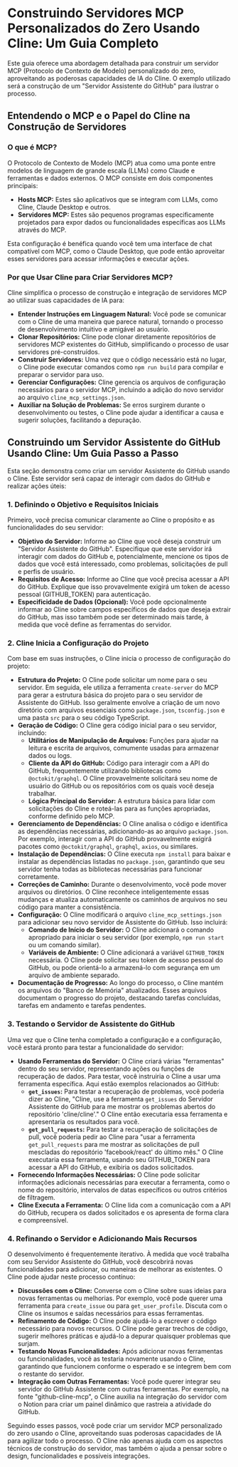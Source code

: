 # Construindo Servidores MCP Personalizados do Zero Usando Cline: Um Guia Completo

Este guia oferece uma abordagem detalhada para construir um servidor MCP (Protocolo de Contexto de Modelo) personalizado do zero, aproveitando as poderosas capacidades de IA do Cline. O exemplo utilizado será a construção de um "Servidor Assistente do GitHub" para ilustrar o processo.

## Entendendo o MCP e o Papel do Cline na Construção de Servidores

### O que é MCP?

O Protocolo de Contexto de Modelo (MCP) atua como uma ponte entre modelos de linguagem de grande escala (LLMs) como Claude e ferramentas e dados externos. O MCP consiste em dois componentes principais:

-   **Hosts MCP:** Estes são aplicativos que se integram com LLMs, como Cline, Claude Desktop e outros.
-   **Servidores MCP:** Estes são pequenos programas especificamente projetados para expor dados ou funcionalidades específicas aos LLMs através do MCP.

Esta configuração é benéfica quando você tem uma interface de chat compatível com MCP, como o Claude Desktop, que pode então aproveitar esses servidores para acessar informações e executar ações.

### Por que Usar Cline para Criar Servidores MCP?

Cline simplifica o processo de construção e integração de servidores MCP ao utilizar suas capacidades de IA para:

-   **Entender Instruções em Linguagem Natural:** Você pode se comunicar com o Cline de uma maneira que parece natural, tornando o processo de desenvolvimento intuitivo e amigável ao usuário.
-   **Clonar Repositórios:** Cline pode clonar diretamente repositórios de servidores MCP existentes do GitHub, simplificando o processo de usar servidores pré-construídos.
-   **Construir Servidores:** Uma vez que o código necessário está no lugar, o Cline pode executar comandos como `npm run build` para compilar e preparar o servidor para uso.
-   **Gerenciar Configurações:** Cline gerencia os arquivos de configuração necessários para o servidor MCP, incluindo a adição do novo servidor ao arquivo `cline_mcp_settings.json`.
-   **Auxiliar na Solução de Problemas:** Se erros surgirem durante o desenvolvimento ou testes, o Cline pode ajudar a identificar a causa e sugerir soluções, facilitando a depuração.

## Construindo um Servidor Assistente do GitHub Usando Cline: Um Guia Passo a Passo

Esta seção demonstra como criar um servidor Assistente do GitHub usando o Cline. Este servidor será capaz de interagir com dados do GitHub e realizar ações úteis:

### 1. Definindo o Objetivo e Requisitos Iniciais

Primeiro, você precisa comunicar claramente ao Cline o propósito e as funcionalidades do seu servidor:

-   **Objetivo do Servidor:** Informe ao Cline que você deseja construir um "Servidor Assistente do GitHub". Especifique que este servidor irá interagir com dados do GitHub e, potencialmente, mencione os tipos de dados que você está interessado, como problemas, solicitações de pull e perfis de usuário.
-   **Requisitos de Acesso:** Informe ao Cline que você precisa acessar a API do GitHub. Explique que isso provavelmente exigirá um token de acesso pessoal (GITHUB_TOKEN) para autenticação.
-   **Especificidade de Dados (Opcional):** Você pode opcionalmente informar ao Cline sobre campos específicos de dados que deseja extrair do GitHub, mas isso também pode ser determinado mais tarde, à medida que você define as ferramentas do servidor.

### 2. Cline Inicia a Configuração do Projeto

Com base em suas instruções, o Cline inicia o processo de configuração do projeto:
-   **Estrutura do Projeto:** O Cline pode solicitar um nome para o seu servidor. Em seguida, ele utiliza a ferramenta `create-server` do MCP para gerar a estrutura básica do projeto para o seu servidor de Assistente do GitHub. Isso geralmente envolve a criação de um novo diretório com arquivos essenciais como `package.json`, `tsconfig.json` e uma pasta `src` para o seu código TypeScript.
-   **Geração de Código:** O Cline gera código inicial para o seu servidor, incluindo:
    -   **Utilitários de Manipulação de Arquivos:** Funções para ajudar na leitura e escrita de arquivos, comumente usadas para armazenar dados ou logs.
    -   **Cliente da API do GitHub:** Código para interagir com a API do GitHub, frequentemente utilizando bibliotecas como `@octokit/graphql`. O Cline provavelmente solicitará seu nome de usuário do GitHub ou os repositórios com os quais você deseja trabalhar.
    -   **Lógica Principal do Servidor:** A estrutura básica para lidar com solicitações do Cline e roteá-las para as funções apropriadas, conforme definido pelo MCP.
-   **Gerenciamento de Dependências:** O Cline analisa o código e identifica as dependências necessárias, adicionando-as ao arquivo `package.json`. Por exemplo, interagir com a API do GitHub provavelmente exigirá pacotes como `@octokit/graphql`, `graphql`, `axios`, ou similares.
-   **Instalação de Dependências:** O Cline executa `npm install` para baixar e instalar as dependências listadas no `package.json`, garantindo que seu servidor tenha todas as bibliotecas necessárias para funcionar corretamente.
-   **Correções de Caminho:** Durante o desenvolvimento, você pode mover arquivos ou diretórios. O Cline reconhece inteligentemente essas mudanças e atualiza automaticamente os caminhos de arquivos no seu código para manter a consistência.
-   **Configuração:** O Cline modificará o arquivo `cline_mcp_settings.json` para adicionar seu novo servidor de Assistente do GitHub. Isso incluirá:
    -   **Comando de Início do Servidor:** O Cline adicionará o comando apropriado para iniciar o seu servidor (por exemplo, `npm run start` ou um comando similar).
    -   **Variáveis de Ambiente:** O Cline adicionará a variável `GITHUB_TOKEN` necessária. O Cline pode solicitar seu token de acesso pessoal do GitHub, ou pode orientá-lo a armazená-lo com segurança em um arquivo de ambiente separado.
-   **Documentação de Progresso:** Ao longo do processo, o Cline mantém os arquivos do "Banco de Memória" atualizados. Esses arquivos documentam o progresso do projeto, destacando tarefas concluídas, tarefas em andamento e tarefas pendentes.

### 3. Testando o Servidor de Assistente do GitHub

Uma vez que o Cline tenha completado a configuração e a configuração, você estará pronto para testar a funcionalidade do servidor:
- **Usando Ferramentas do Servidor:** O Cline criará várias "ferramentas" dentro do seu servidor, representando ações ou funções de recuperação de dados. Para testar, você instruiria o Cline a usar uma ferramenta específica. Aqui estão exemplos relacionados ao GitHub:
    - **`get_issues`:** Para testar a recuperação de problemas, você poderia dizer ao Cline, "Cline, use a ferramenta `get_issues` do Servidor Assistente do GitHub para me mostrar os problemas abertos do repositório 'cline/cline'." O Cline então executaria essa ferramenta e apresentaria os resultados para você.
    - **`get_pull_requests`:** Para testar a recuperação de solicitações de pull, você poderia pedir ao Cline para "usar a ferramenta `get_pull_requests` para me mostrar as solicitações de pull mescladas do repositório 'facebook/react' do último mês." O Cline executaria essa ferramenta, usando seu GITHUB_TOKEN para acessar a API do GitHub, e exibiria os dados solicitados.
- **Fornecendo Informações Necessárias:** O Cline pode solicitar informações adicionais necessárias para executar a ferramenta, como o nome do repositório, intervalos de datas específicos ou outros critérios de filtragem.
- **Cline Executa a Ferramenta:** O Cline lida com a comunicação com a API do GitHub, recupera os dados solicitados e os apresenta de forma clara e compreensível.

### 4. Refinando o Servidor e Adicionando Mais Recursos

O desenvolvimento é frequentemente iterativo. À medida que você trabalha com seu Servidor Assistente do GitHub, você descobrirá novas funcionalidades para adicionar, ou maneiras de melhorar as existentes. O Cline pode ajudar neste processo contínuo:

- **Discussões com o Cline:** Converse com o Cline sobre suas ideias para novas ferramentas ou melhorias. Por exemplo, você pode querer uma ferramenta para `create_issue` ou para `get_user_profile`. Discuta com o Cline os insumos e saídas necessários para essas ferramentas.
- **Refinamento de Código:** O Cline pode ajudá-lo a escrever o código necessário para novos recursos. O Cline pode gerar trechos de código, sugerir melhores práticas e ajudá-lo a depurar quaisquer problemas que surjam.
- **Testando Novas Funcionalidades:** Após adicionar novas ferramentas ou funcionalidades, você as testaria novamente usando o Cline, garantindo que funcionem conforme o esperado e se integrem bem com o restante do servidor.
- **Integração com Outras Ferramentas:** Você pode querer integrar seu servidor do GitHub Assistente com outras ferramentas. Por exemplo, na fonte "github-cline-mcp", o Cline auxilia na integração do servidor com o Notion para criar um painel dinâmico que rastreia a atividade do GitHub.

Seguindo esses passos, você pode criar um servidor MCP personalizado do zero usando o Cline, aproveitando suas poderosas capacidades de IA para agilizar todo o processo. O Cline não apenas ajuda com os aspectos técnicos de construção do servidor, mas também o ajuda a pensar sobre o design, funcionalidades e possíveis integrações.